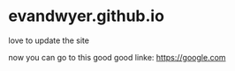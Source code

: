 # evandwyer.github.io
love to update the site

now you can go to this good good linke: https://google.com
